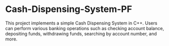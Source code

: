 # Cash-Dispensing-System-PF
This project implements a simple Cash Dispensing System in C++. Users can perform various banking operations such as checking account balance, depositing funds, withdrawing funds, searching by account number, and more.
